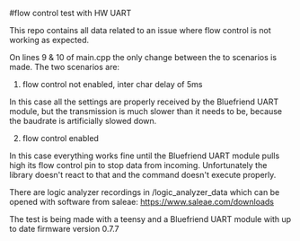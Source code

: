 #flow control test with HW UART

This repo contains all data related to an issue where flow control is not working as expected.

On lines 9 & 10 of main.cpp the only change between the to scenarios is made. The two scenarios are:

1. flow control not enabled, inter char delay of 5ms

  In this case all the settings are properly received by the Bluefriend UART module, but the transmission is much slower than it needs to be, because the baudrate is artificially slowed down.

2. flow control enabled

  In this case everything works fine until the Bluefriend UART module pulls high its flow control pin to stop data from incoming. Unfortunately the library doesn't react to that and the command doesn't execute properly.

There are logic analyzer recordings in /logic_analyzer_data which can be opened with software from saleae: https://www.saleae.com/downloads

The test is being made with a teensy and a Bluefriend UART module with up to date firmware version 0.7.7
